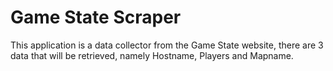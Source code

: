 # Game State Scraper
This application is a data collector from the Game State website, there are 3 data that will be retrieved, namely Hostname, Players and Mapname.
